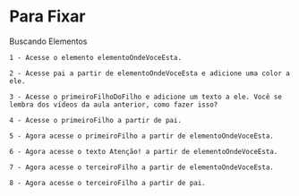 # Para Fixar

Buscando Elementos

	1 - Acesse o elemento elementoOndeVoceEsta.
	
	2 - Acesse pai a partir de elementoOndeVoceEsta e adicione uma color a ele.
	
	3 - Acesse o primeiroFilhoDoFilho e adicione um texto a ele. Você se lembra dos vídeos da aula anterior, como fazer isso?
	
	4 - Acesse o primeiroFilho a partir de pai.
	
	5 - Agora acesse o primeiroFilho a partir de elementoOndeVoceEsta.
	
	6 - Agora acesse o texto Atenção! a partir de elementoOndeVoceEsta.
	
	7 - Agora acesse o terceiroFilho a partir de elementoOndeVoceEsta.
	
	8 - Agora acesse o terceiroFilho a partir de pai.
